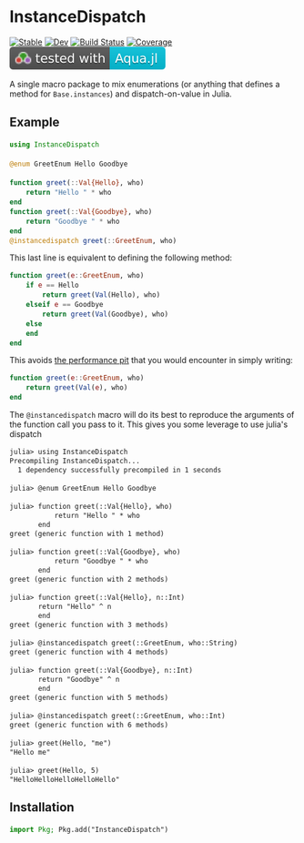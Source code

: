 # InstanceDispatch

[![Stable](https://img.shields.io/badge/docs-stable-blue.svg)](https://klafyvel.github.io/InstanceDispatch.jl/stable/)
[![Dev](https://img.shields.io/badge/docs-dev-blue.svg)](https://klafyvel.github.io/InstanceDispatch.jl/dev/)
[![Build Status](https://github.com/klafyvel/InstanceDispatch.jl/actions/workflows/CI.yml/badge.svg?branch=main)](https://github.com/klafyvel/InstanceDispatch.jl/actions/workflows/CI.yml?query=branch%3Amain)
[![Coverage](https://codecov.io/gh/klafyvel/InstanceDispatch.jl/branch/main/graph/badge.svg)](https://codecov.io/gh/klafyvel/InstanceDispatch.jl)
[![Aqua](https://raw.githubusercontent.com/JuliaTesting/Aqua.jl/master/badge.svg)](https://github.com/JuliaTesting/Aqua.jl)

A single macro package to mix enumerations (or anything that defines a method for `Base.instances`) and dispatch-on-value in Julia.

## Example

```julia
using InstanceDispatch

@enum GreetEnum Hello Goodbye

function greet(::Val{Hello}, who)
    return "Hello " * who
end
function greet(::Val{Goodbye}, who)
    return "Goodbye " * who
end
@instancedispatch greet(::GreetEnum, who)
```

This last line is equivalent to defining the following method:
```julia
function greet(e::GreetEnum, who)
    if e == Hello
        return greet(Val(Hello), who)
    elseif e == Goodbye
        return greet(Val(Goodbye), who)
    else
    end
end
```

This avoids [the performance pit](https://docs.julialang.org/en/v1/manual/performance-tips/#man-performance-value-type) that you would encounter in simply writing:
```julia
function greet(e::GreetEnum, who)
    return greet(Val(e), who)
end
```

The `@instancedispatch` macro will do its best to reproduce the arguments of the function call you pass to it. This gives you some leverage to use julia's dispatch
```julia-repl
julia> using InstanceDispatch
Precompiling InstanceDispatch...
  1 dependency successfully precompiled in 1 seconds

julia> @enum GreetEnum Hello Goodbye

julia> function greet(::Val{Hello}, who)
           return "Hello " * who
       end
greet (generic function with 1 method)

julia> function greet(::Val{Goodbye}, who)
           return "Goodbye " * who
       end
greet (generic function with 2 methods)

julia> function greet(::Val{Hello}, n::Int)
       return "Hello" ^ n
       end
greet (generic function with 3 methods)

julia> @instancedispatch greet(::GreetEnum, who::String)
greet (generic function with 4 methods)

julia> function greet(::Val{Goodbye}, n::Int)
       return "Goodbye" ^ n
       end
greet (generic function with 5 methods)

julia> @instancedispatch greet(::GreetEnum, who::Int)
greet (generic function with 6 methods)

julia> greet(Hello, "me")
"Hello me"

julia> greet(Hello, 5)
"HelloHelloHelloHelloHello"
```

## Installation

```julia
import Pkg; Pkg.add("InstanceDispatch")
```
